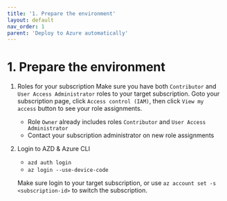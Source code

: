 ```yaml
---
title: '1. Prepare the environment'
layout: default
nav_order: 1
parent: 'Deploy to Azure automatically'
---
```


# 1. Prepare the environment

1. Roles for your subscription
   Make sure you have both `Contributor` and `User Access Administrator` roles to your target subscription.
   Goto your subscription page, click `Access control (IAM)`, then click `View my access` button to see your role assignments.
   - Role `Owner` already includes roles `Contributor` and `User Access Administrator`
   - Contact your subscription administrator on new role assignments

1. Login to AZD & Azure CLI
   - `azd auth login`
   - `az login --use-device-code`

   Make sure login to your target subscription, or use `az account set -s <subscription-id>` to switch the subscription.


